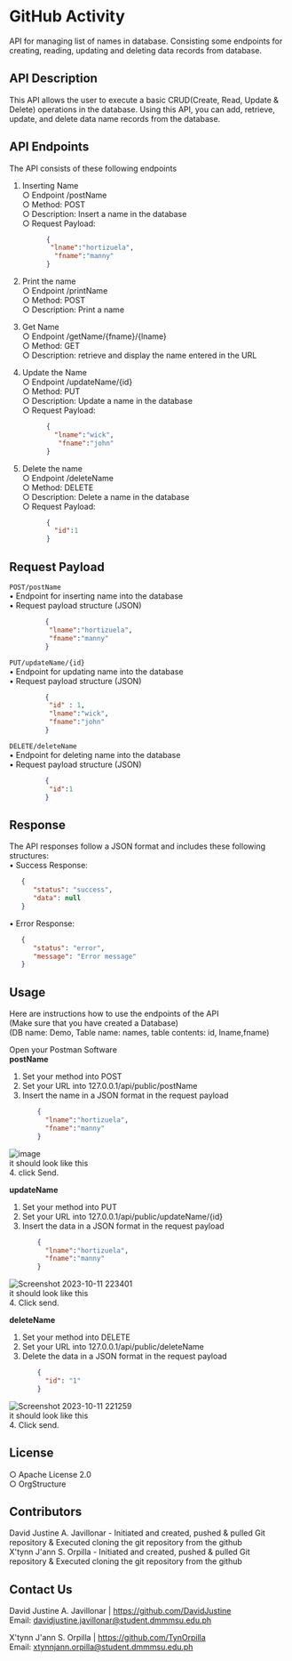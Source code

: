 # GitHub Activity


API for managing list of names in database. Consisting some endpoints for creating, reading, updating and deleting data records from database.


 


## API Description
This API allows the user to execute a basic CRUD(Create, Read, Update & Delete) operations in the database. Using this API, you can add, retrieve, update, and delete data name records from the database.


 


## API Endpoints
The API consists of these following endpoints

1. Inserting Name<br>
     ○ Endpoint /postName<br>
     ○ Method: POST<br>
     ○ Description: Insert a name in the database<br>
     ○ Request Payload:<br>
     ```json
           {
            "lname":"hortizuela",
             "fname":"manny"
           }
     ```
3.  Print  the name<br>
     ○ Endpoint /printName<br>
     ○ Method: POST<br>
     ○ Description: Print a name<br>
    
4. Get Name<br>
     ○ Endpoint /getName/{fname}/{lname}<br>
     ○ Method: GET<br>
     ○ Description: retrieve and display the name entered in the URL<br>

5. Update the Name<br>
     ○ Endpoint /updateName/{id}<br>
     ○ Method: PUT<br>
     ○ Description: Update a name in the database<br>
     ○ Request Payload:<br>
     ```json
           {
             "lname":"wick",
              "fname":"john"
           }
     ```
6. Delete the name<br>
     ○ Endpoint /deleteName<br>
     ○ Method: DELETE<br>
     ○ Description: Delete a name in the database<br>
     ○ Request Payload:<br>
     ```json
           {
             "id":1
           }
     ```
## Request Payload
```POST/postName```<br>
      • Endpoint for inserting name into the database<br>
      • Request payload structure (JSON)<br>
   ```json
            {
             "lname":"hortizuela",
             "fname":"manny"
            } 
   ```
 ```PUT/updateName/{id}```<br>
       • Endpoint for updating name into the database<br>
       • Request payload structure (JSON)<br>
   ```json
            {
             "id" : 1,
             "lname":"wick",
             "fname":"john"
            }
   ```
```DELETE/deleteName```<br>
       • Endpoint for deleting name into the database<br>
       • Request payload structure (JSON)<br>
   ```json
            {
             "id":1
            }
   ```
## Response
The API responses follow a JSON format and includes these following structures:<br>
   • Success Response:<br>
   ```json
      {
         "status": "success",
         "data": null
      }
  ```
   • Error Response:<br>
   ```json
      {
         "status": "error",
         "message": "Error message"
      }
   ```
## Usage
Here are instructions how to use the endpoints of the API<br>
(Make sure that you have created a Database)<br>
(DB name: Demo, Table name: names, table contents: id, lname,fname)<br>

Open your Postman Software<br>
__postName__<br>
1. Set your method into POST<br>
2. Set your URL into 127.0.0.1/api/public/postName<br>
3. Insert the name in a JSON format in the request payload<br>
```json
       {
         "lname":"hortizuela",
         "fname":"manny"
       } 
```
   ![image](https://github.com/DavidJustine/api/assets/147040193/94063373-4f6d-4b58-9929-c6dff21c4b46)<br>
   it should look like this<br>
4. click Send.<br>


__updateName__<br>
1. Set your method into PUT<br>
2. Set your URL into 127.0.0.1/api/public/updateName/{id}<br>
3. Insert the data in a JSON format in the request payload<br>
```json
       {
         "lname":"hortizuela",
         "fname":"manny"
       }
```
 ![Screenshot 2023-10-11 223401](https://github.com/DavidJustine/api/assets/147040193/4a5b1c6a-1417-4fbb-b559-6ba1947b9e54)<br>
 it should look like this<br>
4. Click send.<br>


__deleteName__<br>
1. Set your method into DELETE<br>
2. Set your URL into 127.0.0.1/api/public/deleteName<br>
3. Delete the data in a JSON format in the request payload<br>
```json
       {
         "id": "1"
       }
```
 ![Screenshot 2023-10-11 221259](https://github.com/DavidJustine/api/assets/147040193/76724050-6f6c-4715-98e5-c048f7b137b2)<br>
it should look like this<br>
4. Click send.<br>


## License
 ○ Apache License 2.0<br>
 ○ OrgStructure<br>


 


## Contributors
David Justine A. Javillonar - Initiated and created, pushed & pulled Git repository & Executed cloning the git repository from the github<br>
X'tynn J'ann S. Orpilla - Initiated and created, pushed & pulled Git repository & Executed cloning the git repository from the github


 


## Contact Us
David Justine A. Javillonar | https://github.com/DavidJustine<br>
Email: davidjustine.javillonar@student.dmmmsu.edu.ph<br>

X'tynn J'ann S. Orpilla | https://github.com/TynOrpilla<br>
Email: xtynnjann.orpilla@student.dmmmsu.edu.ph
